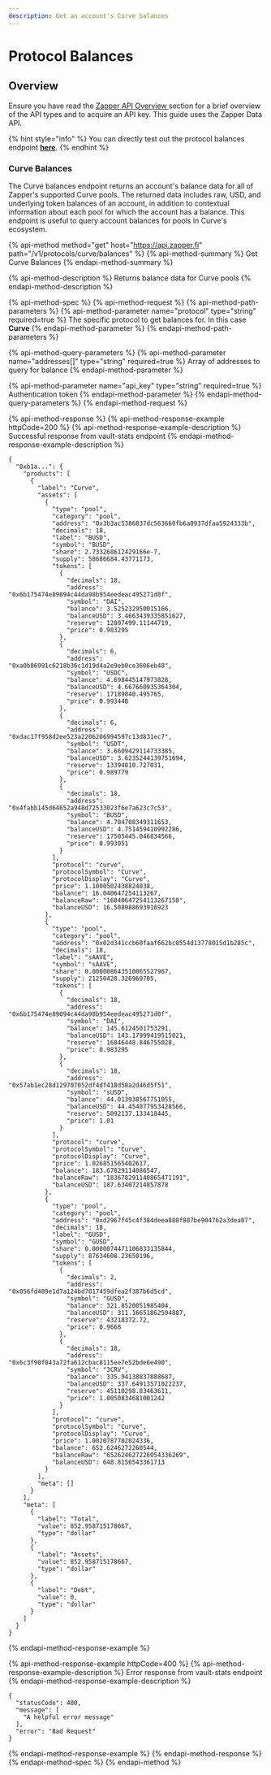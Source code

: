 ```yaml
---
description: Get an account's Curve balances
---
```


# Protocol Balances

## Overview

Ensure you have read the [Zapper API Overview ](../api-getting-started.md)section for a brief overview of the API types and to acquire an API key. This guide uses the Zapper Data API. 

{% hint style="info" %}
You can directly test out the protocol balances endpoint [**here**](https://api.zapper.fi/api/static/index.html#/default/BalanceController_getProtocolBalances).
{% endhint %}

### Curve Balances

The Curve balances endpoint returns an account's balance data for all of Zapper's supported Curve pools. The returned data includes raw, USD, and underlying token balances of an account, in addition to contextual information about each pool for which the account has a balance. This endpoint is useful to query account balances for pools in Curve's ecosystem.

{% api-method method="get" host="https://api.zapper.fi" path="/v1/protocols/curve/balances" %}
{% api-method-summary %}
Get Curve Balances
{% endapi-method-summary %}

{% api-method-description %}
Returns balance data for Curve pools 
{% endapi-method-description %}

{% api-method-spec %}
{% api-method-request %}
{% api-method-path-parameters %}
{% api-method-parameter name="protocol" type="string" required=true %}
The specific protocol to get balances for. In this case **Curve**
{% endapi-method-parameter %}
{% endapi-method-path-parameters %}

{% api-method-query-parameters %}
{% api-method-parameter name="addresses\[\]" type="string" required=true %}
Array of addresses to query for balance
{% endapi-method-parameter %}

{% api-method-parameter name="api\_key" type="string" required=true %}
Authentication token
{% endapi-method-parameter %}
{% endapi-method-query-parameters %}
{% endapi-method-request %}

{% api-method-response %}
{% api-method-response-example httpCode=200 %}
{% api-method-response-example-description %}
Successful response from vault-stats endpoint
{% endapi-method-response-example-description %}

```
{
  "0xb1a...": {
    "products": [
      {
        "label": "Curve",
        "assets": [
          {
            "type": "pool",
            "category": "pool",
            "address": "0x3b3ac5386837dc563660fb6a0937dfaa5924333b",
            "decimals": 18,
            "label": "BUSD",
            "symbol": "BUSD",
            "share": 2.733268612429166e-7,
            "supply": 58686684.43771173,
            "tokens": [
              {
                "decimals": 18,
                "address": "0x6b175474e89094c44da98b954eedeac495271d0f",
                "symbol": "DAI",
                "balance": 3.525232950015166,
                "balanceUSD": 3.4663439335851627,
                "reserve": 12897499.11144719,
                "price": 0.983295
              },
              {
                "decimals": 6,
                "address": "0xa0b86991c6218b36c1d19d4a2e9eb0ce3606eb48",
                "symbol": "USDC",
                "balance": 4.698445147973828,
                "balanceUSD": 4.667660935364304,
                "reserve": 17189840.495765,
                "price": 0.993448
              },
              {
                "decimals": 6,
                "address": "0xdac17f958d2ee523a2206206994597c13d831ec7",
                "symbol": "USDT",
                "balance": 3.6609429114733385,
                "balanceUSD": 3.6235244139751694,
                "reserve": 13394010.727031,
                "price": 0.989779
              },
              {
                "decimals": 18,
                "address": "0x4fabb145d64652a948d72533023f6e7a623c7c53",
                "symbol": "BUSD",
                "balance": 4.784708349311653,
                "balanceUSD": 4.751459410992286,
                "reserve": 17505445.046834566,
                "price": 0.993051
              }
            ],
            "protocol": "curve",
            "protocolSymbol": "Curve",
            "protocolDisplay": "Curve",
            "price": 1.1000502438824038,
            "balance": 16.040647254113267,
            "balanceRaw": "16040647254113267158",
            "balanceUSD": 16.508988693916923
          },
          {
            "type": "pool",
            "category": "pool",
            "address": "0x02d341ccb60faaf662bc0554d13778015d1b285c",
            "decimals": 18,
            "label": "sAAVE",
            "symbol": "sAAVE",
            "share": 0.000008643510065527967,
            "supply": 21250428.326960705,
            "tokens": [
              {
                "decimals": 18,
                "address": "0x6b175474e89094c44da98b954eedeac495271d0f",
                "symbol": "DAI",
                "balance": 145.6124501753291,
                "balanceUSD": 143.17999419515021,
                "reserve": 16846448.846755028,
                "price": 0.983295
              },
              {
                "decimals": 18,
                "address": "0x57ab1ec28d129707052df4df418d58a2d46d5f51",
                "symbol": "sUSD",
                "balance": 44.013938567751055,
                "balanceUSD": 44.454077953428566,
                "reserve": 5092137.133418445,
                "price": 1.01
              }
            ],
            "protocol": "curve",
            "protocolSymbol": "Curve",
            "protocolDisplay": "Curve",
            "price": 1.026851565402617,
            "balance": 183.67829114086547,
            "balanceRaw": "183678291140865471191",
            "balanceUSD": 187.63407214857878
          },
          {
            "type": "pool",
            "category": "pool",
            "address": "0xd2967f45c4f384deea880f807be904762a3dea07",
            "decimals": 18,
            "label": "GUSD",
            "symbol": "GUSD",
            "share": 0.0000074471106833135844,
            "supply": 87634608.23650196,
            "tokens": [
              {
                "decimals": 2,
                "address": "0x056fd409e1d7a124bd7017459dfea2f387b6d5cd",
                "symbol": "GUSD",
                "balance": 321.8520051985404,
                "balanceUSD": 311.16651862594887,
                "reserve": 43218372.72,
                "price": 0.9668
              },
              {
                "decimals": 18,
                "address": "0x6c3f90f043a72fa612cbac8115ee7e52bde6e490",
                "symbol": "3CRV",
                "balance": 335.94138837888687,
                "balanceUSD": 337.64913571022237,
                "reserve": 45110298.83463611,
                "price": 1.0050834681001242
              }
            ],
            "protocol": "curve",
            "protocolSymbol": "Curve",
            "protocolDisplay": "Curve",
            "price": 1.0020787702024336,
            "balance": 652.6246272260544,
            "balanceRaw": "652624627226054336269",
            "balanceUSD": 648.8156543361713
          }
        ],
        "meta": []
      }
    ],
    "meta": [
      {
        "label": "Total",
        "value": 852.958715178667,
        "type": "dollar"
      },
      {
        "label": "Assets",
        "value": 852.958715178667,
        "type": "dollar"
      },
      {
        "label": "Debt",
        "value": 0,
        "type": "dollar"
      }
    ]
  }
}
```
{% endapi-method-response-example %}

{% api-method-response-example httpCode=400 %}
{% api-method-response-example-description %}
Error response from vault-stats endpoint
{% endapi-method-response-example-description %}

```
{
  "statusCode": 400,
  "message": [
    "A helpful error message"
  ],
  "error": "Bad Request"
}

```
{% endapi-method-response-example %}
{% endapi-method-response %}
{% endapi-method-spec %}
{% endapi-method %}

